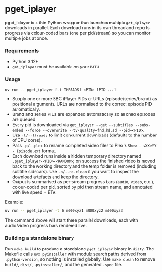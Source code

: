 # pget_iplayer

pget_iplayer is a thin Python wrapper that launches multiple `get_iplayer` downloads in parallel. Each download runs in its own thread and reports progress via colour-coded bars (one per pid/stream) so you can monitor multiple jobs at once.

### Requirements

- Python 3.12+
- `get_iplayer` must be available on your `PATH`

### Usage

```bash
uv run -- pget_iplayer [-t THREADS] <PID> [PID ...]
```

- Supply one or more BBC iPlayer PIDs or URLs (episode/series/brand) as positional arguments. URLs are normalised to the correct episode PID automatically.
- Brand and series PIDs are expanded automatically so all child episodes are queued.
- Every pid is downloaded via `get_iplayer --get --subtitles --subs-embed --force --overwrite --tv-quality=fhd,hd,sd --pid=<PID>`.
- Use `-t/--threads` to limit concurrent downloads (defaults to the number of CPU cores).
- Pass `-p/--plex` to rename completed video files to Plex's `Show - sXXeYY - Episode.ext` format.
- Each download runs inside a hidden temporary directory named `.pget_iplayer-<PID>-<RANDOM>`; on success the finished video is moved back to the working directory and the temp folder is removed (including subtitle sidecars). Use `-n/--no-clean` if you want to inspect the download artefacts and keep the directory.
- Output is summarised as per-stream progress bars (`audio`, `video`, etc.), colour-coded per pid, sorted by pid then stream name, and annotated with live speed + ETA.

Example:

```bash
uv run -- pget_iplayer -t 6 m000xyz1 m000xyz2 m000xyz3
```

The command above will start three parallel downloads, each with audio/video progress bars rendered live.

### Building a standalone binary

Run `make build` to produce a standalone `pget_iplayer` binary in `dist/`. The Makefile calls `uvx pyinstaller` with module search paths derived from `.python-version`, so nothing is installed globally. Use `make clean` to remove `build/`, `dist/`, `.pyinstaller/`, and the generated `.spec` file.
